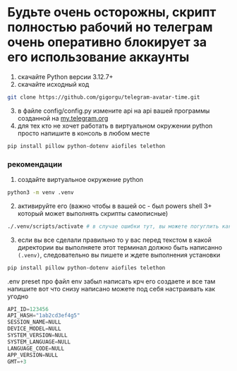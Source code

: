 # Будьте очень осторожны, скрипт полностью рабочий но телеграм очень оперативно блокирует за его использование аккаунты


1. скачайте Python версии 3.12.7+
2. скачайте исходный код 
```sh
git clone https://github.com/gigorgu/telegram-avatar-time.git
```
3. в файле config/config.py измените api на api вашей программы созданной на [my.telegram.org](https://my.telegram.org)
4. для тех кто не хочет работать в виртуальном окружении python просто напишите в консоль в любом месте 
```sh
pip install pillow python-dotenv aiofiles telethon
```
### рекомендации
1. создайте виртуальное окружение python
```sh
python3 -m venv .venv
```

2. активируйте его (важно чтобы в вашей ос - был powers shell 3+ который может выполнять скрипты самописные)
```sh
./.venv/scripts/activate # в случае ошибки тут, вы можете погуглить как дать права для powershell на выполнение custom сценариев
```

3. если вы все сделали правильно то у вас перед текстом в какой директории вы выполняете этот терминал должно быть написанно `(.venv)`, следовательно вы пишете и ждете выполнения установки
```sh
pip install pillow python-dotenv aiofiles telethon
```
.env preset
про файл env забыл написать крч его создаете и все там напишите вот что снизу написано можете под себя настраивать как угодно

```cs
API_ID=123456
API_HASH="1ab2cd3ef4g5"
SESSION_NAME=NULL
DEVICE_MODEL=NULL
SYSTEM_VERSION=NULL
SYSTEM_LANGUAGE=NULL
LANGUAGE_CODE=NULL
APP_VERSION=NULL
GMT=+3
```